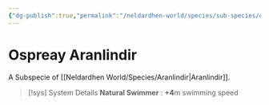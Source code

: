 ```yaml
---
{"dg-publish":true,"permalink":"/neldardhen-world/species/sub-species/osprey-aranlindir/"}
---
```


# Ospreay Aranlindir
A Subspecie of [[Neldardhen World/Species/Aranlindir\|Aranlindir]].



> [!sys] System Details
**Natural Swimmer** : **+4**m swimming speed